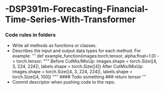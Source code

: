 # -DSP391m-Forecasting-Financial-Time-Series-With-Transformer


### Code rules in folders

- Write all methods as functions or classes.
- Describes the input and output data types for each method. For example:
'''
def example_function(images:torch.tensor, alpha:float=1.0) -> torch.tensor:
        """
        Before CutMix/MixUp: images.shape = torch.Size([4, 3, 224, 224]), labels.shape = torch.Size([4])
        After CutMix/MixUp: images.shape = torch.Size([4, 3, 224, 224]), labels.shape = torch.Size([4, 100])
        """
        #### Todo something ###
        return tensor
'''
- Commit descriptor when pushing code to the repo.